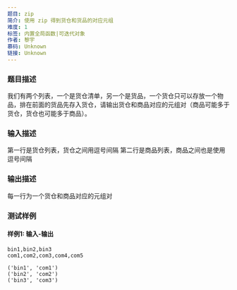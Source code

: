 ```yaml
---
题目: zip
简介: 使用 zip 得到货仓和货品的对应元组
难度: 1
标签: 内置全局函数|可迭代对象
作者: 黎宇
慕码: Unknown
链接: Unknown
---
```


### 题目描述

我们有两个列表，一个是货仓清单，另一个是货品，一个货仓只可以存放一个物品，排在前面的货品先存入货仓，请输出货仓和商品对应的元组对（商品可能多于货仓，货仓也可能多于商品）。

### 输入描述

第一行是货仓列表，货仓之间用逗号间隔
第二行是商品列表，商品之间也是使用逗号间隔

### 输出描述

每一行为一个货仓和商品对应的元组对

### 测试样例

#### 样例1: 输入-输出

```
bin1,bin2,bin3
com1,com2,com3,com4,com5
```

```
('bin1', 'com1')
('bin2', 'com2')
('bin3', 'com3')
```

